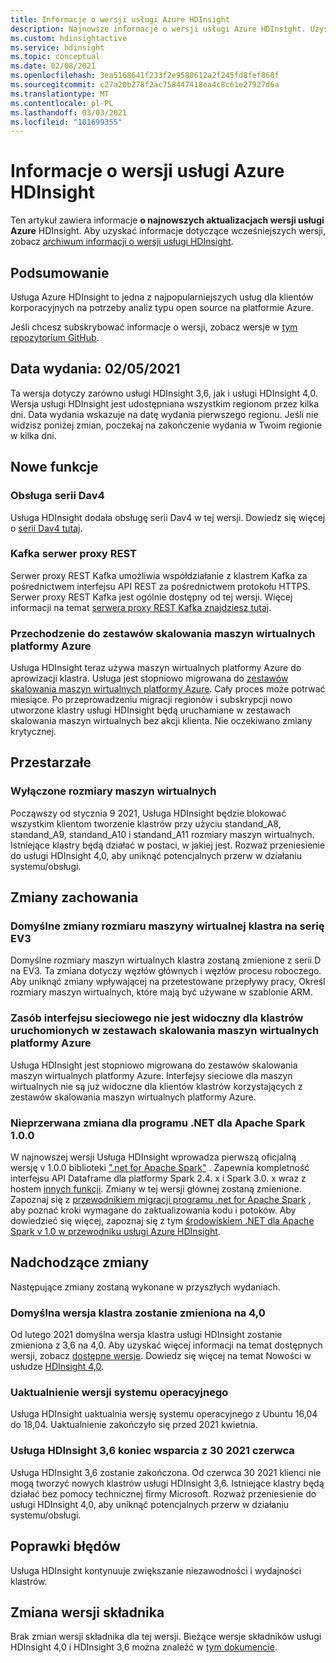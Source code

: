 ```yaml
---
title: Informacje o wersji usługi Azure HDInsight
description: Najnowsze informacje o wersji usługi Azure HDInsight. Uzyskaj porady deweloperskie i szczegóły dotyczące usługi Hadoop, Spark, R Server, Hive i innych.
ms.custom: hdinsightactive
ms.service: hdinsight
ms.topic: conceptual
ms.date: 02/08/2021
ms.openlocfilehash: 3ea5168641f233f2e9580612a2f245fd8fef860f
ms.sourcegitcommit: c27a20b278f2ac758447418ea4c8c61e27927d6a
ms.translationtype: MT
ms.contentlocale: pl-PL
ms.lasthandoff: 03/03/2021
ms.locfileid: "101699355"
---
```

# <a name="azure-hdinsight-release-notes"></a>Informacje o wersji usługi Azure HDInsight

Ten artykuł zawiera informacje **o najnowszych aktualizacjach wersji usługi Azure** HDInsight. Aby uzyskać informacje dotyczące wcześniejszych wersji, zobacz [archiwum informacji o wersji usługi HDInsight](hdinsight-release-notes-archive.md).

## <a name="summary"></a>Podsumowanie

Usługa Azure HDInsight to jedna z najpopularniejszych usług dla klientów korporacyjnych na potrzeby analiz typu open source na platformie Azure.

Jeśli chcesz subskrybować informacje o wersji, zobacz wersje w [tym repozytorium GitHub](https://github.com/hdinsight/release-notes/releases).

## <a name="release-date-02052021"></a>Data wydania: 02/05/2021

Ta wersja dotyczy zarówno usługi HDInsight 3,6, jak i usługi HDInsight 4,0. Wersja usługi HDInsight jest udostępniana wszystkim regionom przez kilka dni. Data wydania wskazuje na datę wydania pierwszego regionu. Jeśli nie widzisz poniżej zmian, poczekaj na zakończenie wydania w Twoim regionie w kilka dni.

## <a name="new-features"></a>Nowe funkcje
### <a name="dav4-series-support"></a>Obsługa serii Dav4
Usługa HDInsight dodała obsługę serii Dav4 w tej wersji. Dowiedz się więcej o [serii Dav4 tutaj](/azure/virtual-machines/dav4-dasv4-series).

### <a name="kafka-rest-proxy-ga"></a>Kafka serwer proxy REST 
Serwer proxy REST Kafka umożliwia współdziałanie z klastrem Kafka za pośrednictwem interfejsu API REST za pośrednictwem protokołu HTTPS. Serwer proxy REST Kafka jest ogólnie dostępny od tej wersji. Więcej informacji na temat [serwera proxy REST Kafka znajdziesz tutaj](/azure/hdinsight/kafka/rest-proxy).

### <a name="moving-to-azure-virtual-machine-scale-sets"></a>Przechodzenie do zestawów skalowania maszyn wirtualnych platformy Azure
Usługa HDInsight teraz używa maszyn wirtualnych platformy Azure do aprowizacji klastra. Usługa jest stopniowo migrowana do [zestawów skalowania maszyn wirtualnych platformy Azure](../virtual-machine-scale-sets/overview.md). Cały proces może potrwać miesiące. Po przeprowadzeniu migracji regionów i subskrypcji nowo utworzone klastry usługi HDInsight będą uruchamiane w zestawach skalowania maszyn wirtualnych bez akcji klienta. Nie oczekiwano zmiany krytycznej.

## <a name="deprecation"></a>Przestarzałe
### <a name="disabled-vm-sizes"></a>Wyłączone rozmiary maszyn wirtualnych
Począwszy od stycznia 9 2021, Usługa HDInsight będzie blokować wszystkim klientom tworzenie klastrów przy użyciu standand_A8, standand_A9, standand_A10 i standand_A11 rozmiary maszyn wirtualnych. Istniejące klastry będą działać w postaci, w jakiej jest. Rozważ przeniesienie do usługi HDInsight 4,0, aby uniknąć potencjalnych przerw w działaniu systemu/obsługi.

## <a name="behavior-changes"></a>Zmiany zachowania
### <a name="default-cluster-vm-size-changes-to-ev3-series"></a>Domyślne zmiany rozmiaru maszyny wirtualnej klastra na serię EV3 
Domyślne rozmiary maszyn wirtualnych klastra zostaną zmienione z serii D na EV3. Ta zmiana dotyczy węzłów głównych i węzłów procesu roboczego. Aby uniknąć zmiany wpływającej na przetestowane przepływy pracy, Określ rozmiary maszyn wirtualnych, które mają być używane w szablonie ARM.

### <a name="network-interface-resource-not-visible-for-clusters-running-on-azure-virtual-machine-scale-sets"></a>Zasób interfejsu sieciowego nie jest widoczny dla klastrów uruchomionych w zestawach skalowania maszyn wirtualnych platformy Azure
Usługa HDInsight jest stopniowo migrowana do zestawów skalowania maszyn wirtualnych platformy Azure. Interfejsy sieciowe dla maszyn wirtualnych nie są już widoczne dla klientów klastrów korzystających z zestawów skalowania maszyn wirtualnych platformy Azure.


### <a name="breaking-change-for-net-for-apache-spark-100"></a>Nieprzerwana zmiana dla programu .NET dla Apache Spark 1.0.0
W najnowszej wersji Usługa HDInsight wprowadza pierwszą oficjalną wersję v 1.0.0 biblioteki [".net for Apache Spark"](https://github.com/dotnet/spark) . Zapewnia kompletność interfejsu API Dataframe dla platformy Spark 2.4. x i Spark 3.0. x wraz z hostem [innych funkcji](https://github.com/dotnet/spark/blob/master/docs/release-notes/1.0.0/release-1.0.0.md). Zmiany w tej wersji głównej zostaną zmienione. Zapoznaj się z [przewodnikiem migracji programu .net for Apache Spark](https://github.com/dotnet/spark/blob/master/docs/migration-guide.md#upgrading-from-microsoftspark-0x-to-10) , aby poznać kroki wymagane do zaktualizowania kodu i potoków. Aby dowiedzieć się więcej, zapoznaj się z tym [środowiskiem .NET dla Apache Spark v 1.0 w przewodniku usługi Azure HDInsight](/azure/hdinsight/spark/spark-dotnet-version-update#using-net-for-apache-spark-v10-in-hdinsight).


## <a name="upcoming-changes"></a>Nadchodzące zmiany
Następujące zmiany zostaną wykonane w przyszłych wydaniach.

### <a name="default-cluster-version-will-be-changed-to-40"></a>Domyślna wersja klastra zostanie zmieniona na 4,0
Od lutego 2021 domyślna wersja klastra usługi HDInsight zostanie zmieniona z 3,6 na 4,0. Aby uzyskać więcej informacji na temat dostępnych wersji, zobacz [dostępne wersje](./hdinsight-component-versioning.md). Dowiedz się więcej na temat Nowości w usłudze [HDInsight 4,0](./hdinsight-version-release.md).

### <a name="os-version-upgrade"></a>Uaktualnienie wersji systemu operacyjnego
Usługa HDInsight uaktualnia wersję systemu operacyjnego z Ubuntu 16,04 do 18,04. Uaktualnienie zakończyło się przed 2021 kwietnia.

### <a name="hdinsight-36-end-of-support-on-june-30-2021"></a>Usługa HDInsight 3,6 koniec wsparcia z 30 2021 czerwca
Usługa HDInsight 3,6 zostanie zakończona. Od czerwca 30 2021 klienci nie mogą tworzyć nowych klastrów usługi HDInsight 3,6. Istniejące klastry będą działać bez pomocy technicznej firmy Microsoft. Rozważ przeniesienie do usługi HDInsight 4,0, aby uniknąć potencjalnych przerw w działaniu systemu/obsługi.

## <a name="bug-fixes"></a>Poprawki błędów
Usługa HDInsight kontynuuje zwiększanie niezawodności i wydajności klastrów. 

## <a name="component-version-change"></a>Zmiana wersji składnika
Brak zmian wersji składnika dla tej wersji. Bieżące wersje składników usługi HDInsight 4,0 i HDInsight 3,6 można znaleźć w [tym dokumencie](./hdinsight-component-versioning.md).
